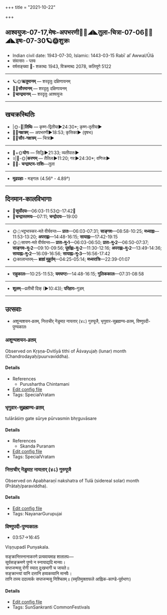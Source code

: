 +++
title = "2021-10-22"

+++
## आश्वयुजः-07-17,मेषः-अपभरणी🌛🌌◢◣तुला-चित्रा-07-06🌌🌞◢◣इषः-07-30🪐🌞शुक्रः
- Indian civil date: 1943-07-30, Islamic: 1443-03-15 Rabīʿ alʾ Awwal/Ūlā
- संवत्सरः - प्लवः
- वर्षसङ्ख्या 🌛- शकाब्दः 1943, विक्रमाब्दः 2078, कलियुगे 5122
___________________
- 🪐🌞**ऋतुमानम्** — शरदृतुः दक्षिणायनम्
- 🌌🌞**सौरमानम्** — शरदृतुः दक्षिणायनम्
- 🌛**चान्द्रमानम्** — शरदृतुः आश्वयुजः
___________________


## खचक्रस्थितिः
- |🌞-🌛|**तिथिः** — कृष्ण-द्वितीया►24:30*; कृष्ण-तृतीया►  
- 🌌🌛**नक्षत्रम्** — अपभरणी►18:53; कृत्तिका► (वृषभः)  
- 🌌🌞**सौर-नक्षत्रम्** — चित्रा►  
___________________
- 🌛+🌞**योगः** — सिद्धिः►21:33; व्यतीपातः►  
- २|🌛-🌞|**करणम्** — तैतिलः►11:20; गरः►24:30*; वणिजः►  
- 🌌🌛- **चन्द्राष्टम-राशिः**—तुला  
___________________
- **मूढग्रहाः** - मङ्गलः (4.56° - 4.89°)
___________________


## दिनमान-कालविभागाः
- 🌅**सूर्योदयः**—06:03-11:53🌞️-17:42🌇  
- 🌛**चन्द्रास्तमयः**—07:11; **चन्द्रोदयः**—19:00  
___________________
- 🌞⚝भट्टभास्कर-मते वीर्यवन्तः— **प्रातः**—06:03-07:31; **साङ्गवः**—08:58-10:25; **मध्याह्नः**—11:53-13:20; **अपराह्णः**—14:48-16:15; **सायाह्नः**—17:42-19:15  
- 🌞⚝सायण-मते वीर्यवन्तः— **प्रातः-मु॰1**—06:03-06:50; **प्रातः-मु॰2**—06:50-07:37; **साङ्गवः-मु॰2**—09:10-09:56; **पूर्वाह्णः-मु॰2**—11:30-12:16; **अपराह्णः-मु॰2**—13:49-14:36; **सायाह्नः-मु॰2**—16:09-16:56; **सायाह्नः-मु॰3**—16:56-17:42  
- 🌞कालान्तरम्— **ब्राह्मं मुहूर्तम्**—04:25-05:14; **मध्यरात्रिः**—22:39-01:07  
___________________
- **राहुकालः**—10:25-11:53; **यमघण्टः**—14:48-16:15; **गुलिककालः**—07:31-08:58  
___________________
- **शूलम्**—प्रतीची दिक् (►10:43); **परिहारः**–गुडम्  
___________________

## उत्सवाः
- अशून्यशयन-व्रतम्, निऩ्ऱचीर् नॆडुमाऱ नायऩार् (४८) गुरुपूजै, भृगुवार-सुब्रह्मण्य-व्रतम्, विष्णुपदी-पुण्यकालः
### अशून्यशयन-व्रतम्

Observed on Kṛṣṇa-Dvitīyā tithi of Āśvayujaḥ (lunar) month (Chandrodayaḥ/puurvaviddha). 

#### Details
- References
  - Purushartha Chintamani
- [Edit config file](https://github.com/jyotisham/adyatithi/tree/master/general/lunar_month/tithi/07/17/azUnyazayana-vratam~4.toml)
- Tags: SpecialVratam


### भृगुवार-सुब्रह्मण्य-व्रतम्

tulārāśiṃ gate sūrye pūrvasmin bhṛguvāsare

#### Details
- References
  - Skanda Puranam
- [Edit config file](https://github.com/jyotisham/adyatithi/tree/master/devatA/kaumAra/description_only/bhRguvAra-subrahmaNya-vratam.toml)
- Tags: SpecialVratam


### निऩ्ऱचीर् नॆडुमाऱ नायऩार् (४८) गुरुपूजै

Observed on Apabharaṇī nakshatra of Tulā (sidereal solar) month (Prātaḥ/paraviddha). 

#### Details
- [Edit config file](https://github.com/jyotisham/adyatithi/tree/master/mahApuruSha/nAyanAr/sidereal_solar_month/nakshatra/07/02/nin2r2acIr%20neDumAr2a%20nAyan2Ar%20%2848%29%20gurupUjai.toml)
- Tags: NayanarGurupujai


### विष्णुपदी-पुण्यकालः
- 03:57→16:45

Viṣṇupadī Punyakala.

सङ्क्रान्तिस्नानाकरणे प्रत्यवायमाह शातातपः—  
सूर्यसङ्क्रमणे पुण्ये न स्नायाद्यदि मानवः।  
सप्तजन्मसु रोगी स्यात् दुःखभागी च जायते॥  
सङ्क्रान्त्यां यानि दत्तानि हव्यकव्यानि मानवैः।  
तानि तस्य ददात्यर्कः सप्तजन्मसु निश्चितम्॥ (स्मृतिमुक्ताफले आह्निक-काण्डे-पूर्वभागः)



#### Details
- [Edit config file](https://github.com/jyotisham/adyatithi/tree/master/time_focus/sankrAnti/description_only/viSNupadI-puNyakAlaH.toml)
- Tags: SunSankranti CommonFestivals


